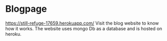 # Blogpage
https://still-refuge-17659.herokuapp.com/ Visit the blog website to know how it works.
The website uses mongo Db as a database and is hosted on heroku.
